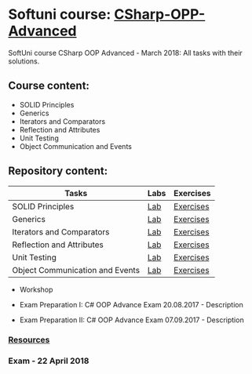 # Softuni course: [CSharp-OPP-Advanced](https://softuni.bg/trainings/1843/csharp-oop-advanced-march-2018#lesson-7720)
SoftUni course CSharp OOP Advanced - March 2018: All tasks with their solutions.

## Course content:
- SOLID Principles
- Generics
- Iterators and Comparators
- Reflection and Attributes
- Unit Testing
- Object Communication and Events

## Repository content:
Tasks								| Labs																														| Exercises																																	
------------------------------------|---------------------------------------------------------------------------------------------------------------------------|----------------
SOLID Principles                    |[Lab](https://github.com/dobroslav-atanasov/CSharp-OOP-Advanced/tree/master/01.SOLID-Lab)									|[Exercises](https://github.com/dobroslav-atanasov/CSharp-OOP-Advanced/tree/master/02.SOLID-Exercises)
Generics                            |[Lab](https://github.com/dobroslav-atanasov/CSharp-OOP-Advanced/tree/master/03.Generics-Lab)								|[Exercises](https://github.com/dobroslav-atanasov/CSharp-OOP-Advanced/tree/master/04.Generics-Exercises)
Iterators and Comparators           |[Lab](https://github.com/dobroslav-atanasov/CSharp-OOP-Advanced/tree/master/05.IteratorsAndComparators-Lab)				|[Exercises]()
Reflection and Attributes           |[Lab]()									|[Exercises]()
Unit Testing                        |[Lab]()									|[Exercises]()
Object Communication and Events		|[Lab]()									|[Exercises]()

- Workshop

- Exam Preparation I: C# OOP Advance Exam 20.08.2017 - Description
- Exam Preparation II: C# OOP Advance Exam 07.09.2017 - Description

### [Resources](https://github.com/dobroslav-atanasov/CSharp-OOP-Advanced/tree/master/Resources)

### Exam - 22 April 2018